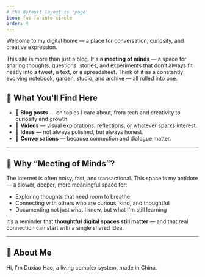 ```yaml
---
# the default layout is 'page'
icon: fas fa-info-circle
order: 4
---
```


Welcome to my digital home — a place for conversation, curiosity, and creative expression.

This site is more than just a blog. It's a **meeting of minds** — a space for sharing thoughts, questions, stories, and experiments that don't always fit neatly into a tweet, a text, or a spreadsheet. Think of it as a constantly evolving notebook, garden, studio, and archive — all rolled into one.

## 🧭 What You'll Find Here

- 📝 **Blog posts** — on topics I care about, from tech and creativity to curiosity and growth.
- 🎥 **Videos** — visual explorations, reflections, or whatever sparks interest.
- 🧠 **Ideas** — not always polished, but always honest.
- 💬 **Conversations** — because connection and dialogue matter.

---

## 💬 Why “Meeting of Minds”?

The internet is often noisy, fast, and transactional. This space is my antidote — a slower, deeper, more meaningful space for:

- Exploring thoughts that need room to breathe  
- Connecting with others who are curious, kind, and thoughtful  
- Documenting not just what I know, but what I'm still learning  

It’s a reminder that **thoughtful digital spaces still matter** — and that real connection can start with a single shared idea.

---

## 👋 About Me

Hi, I'm Duxiao Hao, a living complex system, made in China. 
